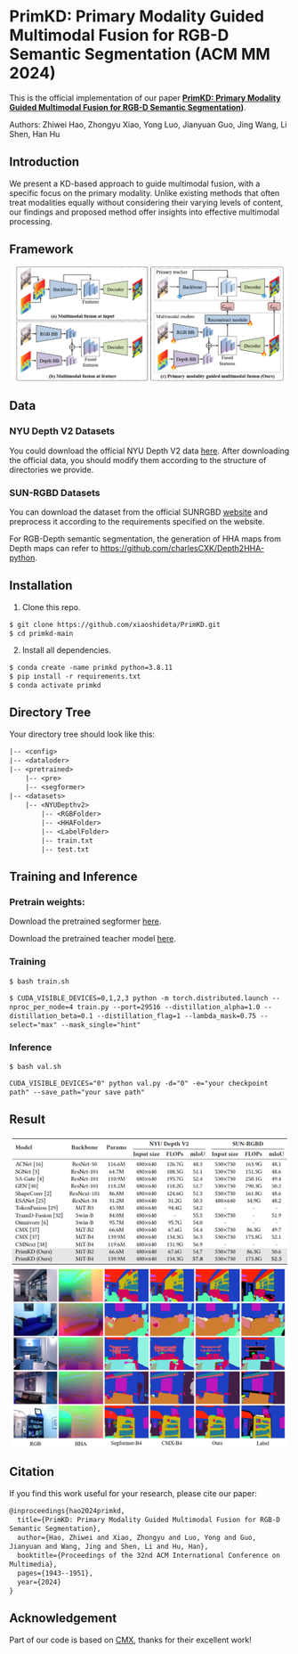 # PrimKD: Primary Modality Guided Multimodal Fusion for RGB-D Semantic Segmentation (ACM MM 2024)

This is the official implementation of our paper  **[PrimKD: Primary Modality Guided Multimodal Fusion for RGB-D Semantic Segmentation](https://dl.acm.org/doi/pdf/10.1145/3664647.3681253))**.

Authors: Zhiwei Hao, Zhongyu Xiao, Yong Luo, Jianyuan Guo, Jing Wang, Li Shen, Han Hu


## Introduction
We present a KD-based approach to guide multimodal fusion, with a specific focus on the primary modality. Unlike existing methods that often treat modalities equally without considering their varying levels of content, our findings and proposed method offer insights into effective multimodal processing.

## Framework
![](Image/overview.png)

## Data
### NYU Depth V2 Datasets
You could download the official NYU Depth V2 data [here](https://cs.nyu.edu/~silberman/datasets/nyu_depth_v2.html). After downloading the official data, you should modify them according to the structure of directories we provide. 

### SUN-RGBD Datasets
You can download the dataset from the official SUNRGBD [website](https://rgbd.cs.princeton.edu/) and preprocess it according to the requirements specified on the website.

For RGB-Depth semantic segmentation, the generation of HHA maps from Depth maps can refer to https://github.com/charlesCXK/Depth2HHA-python.

## Installation
1. Clone this repo.
```
$ git clone https://github.com/xiaoshideta/PrimKD.git
$ cd primkd-main
```

2. Install all dependencies.
```
$ conda create -name primkd python=3.8.11
$ pip install -r requirements.txt
$ conda activate primkd
```


## Directory Tree
Your directory tree should look like this:
```shell
|-- <config>
|-- <dataloder>
|-- <pretrained>
    |-- <pre>
    |-- <segformer>
|-- <datasets>
    |-- <NYUDepthv2>
        |-- <RGBFolder>
        |-- <HHAFolder>
        |-- <LabelFolder>
        |-- train.txt
        |-- test.txt
```

## Training and Inference
### Pretrain weights:

Download the pretrained segformer [here](https://drive.google.com/file/d/1e4wG6GlBNeSTf3FzWLmRcJrthSwnmh7G/view?usp=sharing).

Download the pretrained teacher model [here](https://drive.google.com/file/d/1sIt0GWczeMTjfYI55jFeihj8ZDpTMY0G/view?usp=sharing).

### Training
```shell
$ bash train.sh
```

```shell
$ CUDA_VISIBLE_DEVICES=0,1,2,3 python -m torch.distributed.launch --nproc_per_node=4 train.py --port=29516 --distillation_alpha=1.0 --distillation_beta=0.1 --distillation_flag=1 --lambda_mask=0.75 --select="max" --mask_single="hint"
```

### Inference
```shell
$ bash val.sh
```
```shell
CUDA_VISIBLE_DEVICES="0" python val.py -d="0" -e="your checkpoint path" --save_path="your save path"
```

## Result
![](Image/result.png)
![](Image/visualization.png)


## Citation
If you find this work useful for your research, please cite our paper:
```
@inproceedings{hao2024primkd,
  title={PrimKD: Primary Modality Guided Multimodal Fusion for RGB-D Semantic Segmentation},
  author={Hao, Zhiwei and Xiao, Zhongyu and Luo, Yong and Guo, Jianyuan and Wang, Jing and Shen, Li and Hu, Han},
  booktitle={Proceedings of the 32nd ACM International Conference on Multimedia},
  pages={1943--1951},
  year={2024}
}
```

## Acknowledgement

Part of our code is based on [CMX](https://github.com/charlesCXK/RGBD_Semantic_Segmentation_PyTorch), thanks for their excellent work!

